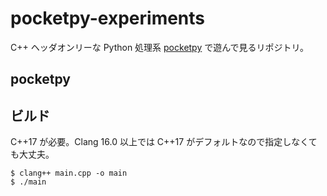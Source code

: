 # pocketpy-experiments

C++ ヘッダオンリーな Python 処理系
[pocketpy](https://github.com/blueloveTH/pocketpy) で遊んで見るリポジトリ。

## pocketpy

## ビルド

C++17 が必要。Clang 16.0 以上では C++17 がデフォルトなので指定しなくても大丈夫。

```
$ clang++ main.cpp -o main
$ ./main
```